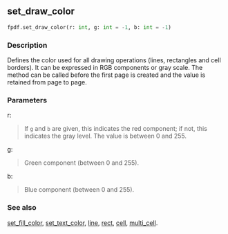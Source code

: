 ## set_draw_color ##

```python
fpdf.set_draw_color(r: int, g: int = -1, b: int = -1)
```

### Description ###

Defines the color used for all drawing operations (lines, rectangles and cell borders). It can be expressed in RGB components or gray scale. The method can be called before the first page is created and the value is retained from page to page.

### Parameters ###

r:
> If `g` and `b` are given, this indicates the red component; if not, this indicates the gray level. The value is between 0 and 255.

g:
> Green component (between 0 and 255).

b:
> Blue component (between 0 and 255).

### See also ###

[set_fill_color](set_fill_color.md), [set_text_color](set_text_color.md), [line](line.md), [rect](rect.md), [cell](cell.md), [multi_cell](multi_cell.md).
